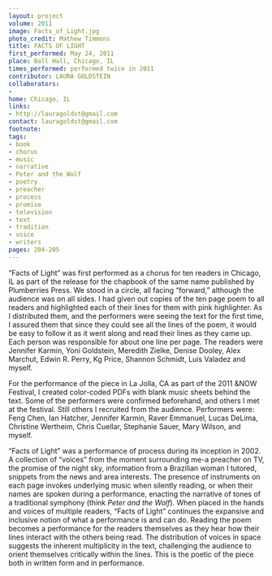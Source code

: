 ```yaml
---
layout: project
volume: 2011
image: Facts_of_Light.jpg
photo_credit: Mathew Timmons
title: FACTS OF LIGHT
first_performed: May 24, 2011
place: Ball Hall, Chicago, IL
times_performed: performed twice in 2011
contributor: LAURA GOLDSTEIN
collaborators:
-
home: Chicago, IL
links:
- http://lauragoldst@gmail.com
contact: lauragoldst@gmail.com
footnote:
tags:
- book
- chorus
- music
- narrative
- Peter and the Wolf
- poetry
- preacher
- process
- promise
- television
- text
- tradition
- voice
- writers
pages: 204-205
---
```


“Facts of Light” was first performed as a chorus for ten readers in Chicago, IL as part of the release for the chapbook of the same name published by Plumberries Press. We stood in a circle, all facing “forward,” although the audience was on all sides. I had given out copies of the ten page poem to all readers and highlighted each of their lines for them with pink highlighter. As I distributed them, and the performers were seeing the text for the first time, I assured them that since they could see all the lines of the poem, it would be easy to follow it as it went along and read their lines as they came up. Each person was responsible for about one line per page. The readers were Jennifer Karmin, Yoni Goldstein, Meredith Zielke, Denise Dooley, Alex Marchut, Edwin R. Perry, Kg Price, Shannon Schmidt, Luis Valadez and myself.

For the performance of the piece in La Jolla, CA as part of the 2011 &NOW Festival, I created color-coded PDFs with blank music sheets behind the text. Some of the performers were confirmed beforehand, and others I met at the festival. Still others I recruited from the audience. Performers were: Feng Chen, Ian Hatcher, Jennifer Karmin, Raver Emmanuel, Lucas DeLima, Christine Wertheim, Chris Cuellar, Stephanie Sauer, Mary Wilson, and myself.

“Facts of Light” was a performance of process during its inception in 2002. A collection of “voices” from the moment surrounding me-a preacher on TV, the promise of the night sky, information from a Brazilian woman I tutored, snippets from the news and area interests. The presence of instruments on each page invokes underlying music when silently reading, or when their names are spoken during a performance, enacting the narrative of tones of a traditional symphony (think _Peter and the Wolf_). When placed in the hands and voices of multiple readers, “Facts of Light” continues the expansive and inclusive notion of what a performance is and can do. Reading the poem becomes a performance for the readers themselves as they hear how their lines interact with the others being read. The distribution of voices in space suggests the inherent multiplicity in the text, challenging the audience to orient themselves critically within the lines. This is the poetic of the piece both in written form and in performance.
